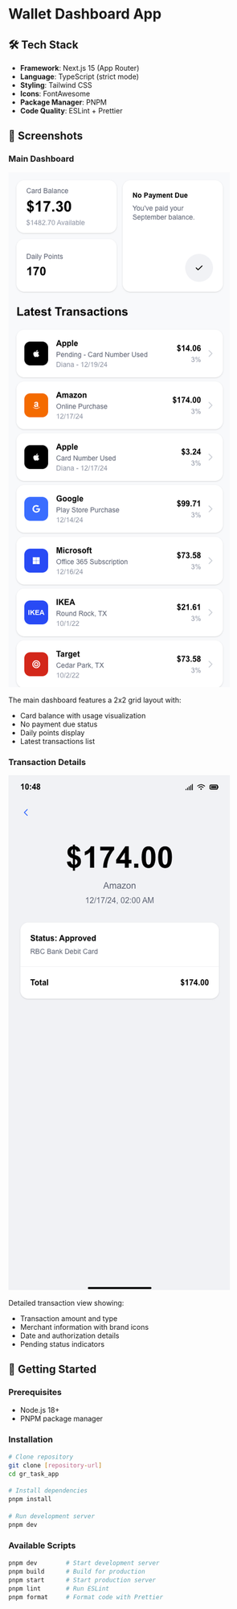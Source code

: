 # Wallet Dashboard App

## 🛠 Tech Stack

- **Framework**: Next.js 15 (App Router)
- **Language**: TypeScript (strict mode)
- **Styling**: Tailwind CSS
- **Icons**: FontAwesome
- **Package Manager**: PNPM
- **Code Quality**: ESLint + Prettier

## 📱 Screenshots

### Main Dashboard

![Main Dashboard](./public/screens/screen1.png)

The main dashboard features a 2x2 grid layout with:

- Card balance with usage visualization
- No payment due status
- Daily points display
- Latest transactions list

### Transaction Details

![Transaction Details](./public/screens/screen2.png)

Detailed transaction view showing:

- Transaction amount and type
- Merchant information with brand icons
- Date and authorization details
- Pending status indicators

## 🚦 Getting Started

### Prerequisites

- Node.js 18+
- PNPM package manager

### Installation

```bash
# Clone repository
git clone [repository-url]
cd gr_task_app

# Install dependencies
pnpm install

# Run development server
pnpm dev
```

### Available Scripts

```bash
pnpm dev        # Start development server
pnpm build      # Build for production
pnpm start      # Start production server
pnpm lint       # Run ESLint
pnpm format     # Format code with Prettier
```

